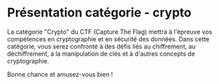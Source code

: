 # Présentation catégorie - crypto

La catégorie "Crypto" du CTF (Capture The Flag) mettra à l'épreuve vos compétences en cryptographie et en sécurité des données. Dans cette catégorie, vous serez confronté à des défis liés au chiffrement, au déchiffrement, à la manipulation de clés et à d'autres concepts de cryptographie.

Bonne chance et amusez-vous bien !

